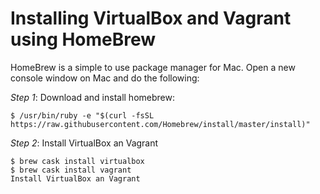 Installing VirtualBox and Vagrant using HomeBrew
==

HomeBrew is a simple to use package manager for Mac. Open a new console window on Mac and do the following:

*Step 1*: Download and install homebrew:
```
$ /usr/bin/ruby -e "$(curl -fsSL https://raw.githubusercontent.com/Homebrew/install/master/install)"
```

*Step 2*: Install VirtualBox an Vagrant
```
$ brew cask install virtualbox
$ brew cask install vagrant
Install VirtualBox an Vagrant
```

